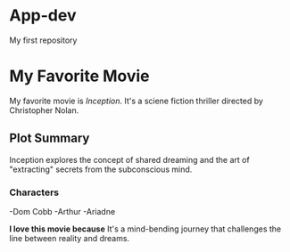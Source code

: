 # App-dev
My first repository

# My Favorite Movie 
My favorite movie is *Inception*. It's a sciene fiction thriller directed by Christopher Nolan.

## Plot Summary 
Inception explores the concept of shared dreaming and the art of "extracting" secrets from the subconscious mind.

### Characters 
-Dom Cobb
-Arthur
-Ariadne

**I love this movie because** It's a mind-bending journey that challenges the line between reality and dreams.
